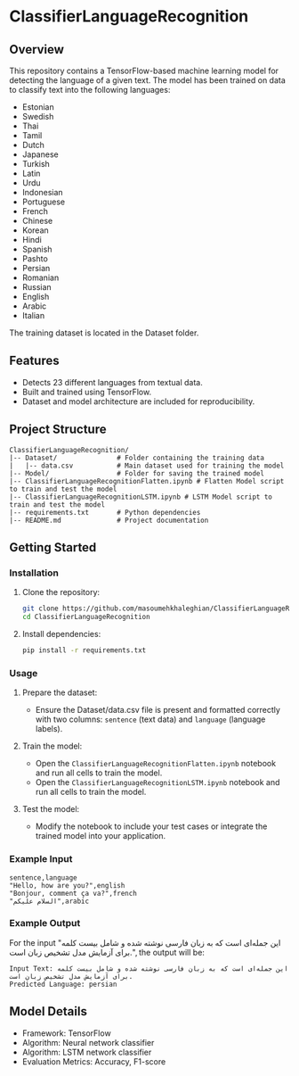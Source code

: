 # ClassifierLanguageRecognition

## Overview
This repository contains a TensorFlow-based machine learning model for detecting the language of a given text. The model has been trained on data to classify text into the following languages:

- Estonian
- Swedish
- Thai
- Tamil
- Dutch
- Japanese
- Turkish
- Latin
- Urdu
- Indonesian
- Portuguese
- French
- Chinese
- Korean
- Hindi
- Spanish
- Pashto
- Persian
- Romanian
- Russian
- English
- Arabic
- Italian

The training dataset is located in the Dataset folder.

## Features
- Detects 23 different languages from textual data.
- Built and trained using TensorFlow.
- Dataset and model architecture are included for reproducibility.

## Project Structure
```
ClassifierLanguageRecognition/
|-- Dataset/               # Folder containing the training data
|   |-- data.csv           # Main dataset used for training the model
|-- Model/                 # Folder for saving the trained model 
|-- ClassifierLanguageRecognitionFlatten.ipynb # Flatten Model script to train and test the model
|-- ClassifierLanguageRecognitionLSTM.ipynb # LSTM Model script to train and test the model
|-- requirements.txt       # Python dependencies
|-- README.md              # Project documentation
```

## Getting Started

### Installation
1. Clone the repository:
   ```bash
   git clone https://github.com/masoumehkhaleghian/ClassifierLanguageRecognition.git
   cd ClassifierLanguageRecognition
   ```

2. Install dependencies:
   ```bash
   pip install -r requirements.txt
   ```

### Usage

1. Prepare the dataset:
   - Ensure the Dataset/data.csv file is present and formatted correctly with two columns: `sentence` (text data) and `language` (language labels).

2. Train the model:
   - Open the `ClassifierLanguageRecognitionFlatten.ipynb` notebook and run all cells to train the model.
   - Open the `ClassifierLanguageRecognitionLSTM.ipynb` notebook and run all cells to train the model.

3. Test the model:
   - Modify the notebook to include your test cases or integrate the trained model into your application.

### Example Input
```csv
sentence,language
"Hello, how are you?",english
"Bonjour, comment ça va?",french
"السلام عليكم",arabic
```

### Example Output
For the input "این جمله‌ای است که به زبان فارسی نوشته شده و شامل بیست کلمه برای آزمایش مدل تشخیص زبان است.", the output will be:
```
Input Text: این جمله‌ای است که به زبان فارسی نوشته شده و شامل بیست کلمه برای آزمایش مدل تشخیص زبان است.
Predicted Language: persian
```

## Model Details
- Framework: TensorFlow
- Algorithm: Neural network classifier
- Algorithm: LSTM network classifier
- Evaluation Metrics: Accuracy, F1-score

